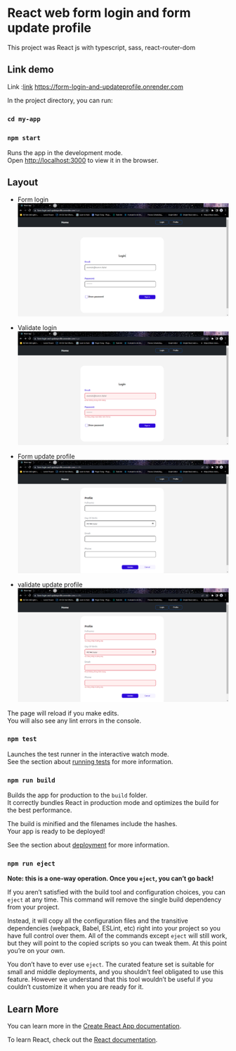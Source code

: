 # React web form login and form update profile

This project was React js with typescript, sass, react-router-dom

## Link demo
Link :[link](https://form-login-and-updateprofile.onrender.com) https://form-login-and-updateprofile.onrender.com


In the project directory, you can run:

### `cd my-app`
### `npm start`

Runs the app in the development mode.\
Open [http://localhost:3000](http://localhost:3000) to view it in the browser.

## Layout 

- Form login
![login](public/login.png)

- Validate login
![login](public/validate_login.png)

- Form update profile
![login](public/update_profile.png)

- validate update profile
![login](public/validate_update_profile.png)

The page will reload if you make edits.\
You will also see any lint errors in the console.

### `npm test`

Launches the test runner in the interactive watch mode.\
See the section about [running tests](https://facebook.github.io/create-react-app/docs/running-tests) for more information.

### `npm run build`

Builds the app for production to the `build` folder.\
It correctly bundles React in production mode and optimizes the build for the best performance.

The build is minified and the filenames include the hashes.\
Your app is ready to be deployed!

See the section about [deployment](https://facebook.github.io/create-react-app/docs/deployment) for more information.

### `npm run eject`

**Note: this is a one-way operation. Once you `eject`, you can’t go back!**

If you aren’t satisfied with the build tool and configuration choices, you can `eject` at any time. This command will remove the single build dependency from your project.

Instead, it will copy all the configuration files and the transitive dependencies (webpack, Babel, ESLint, etc) right into your project so you have full control over them. All of the commands except `eject` will still work, but they will point to the copied scripts so you can tweak them. At this point you’re on your own.

You don’t have to ever use `eject`. The curated feature set is suitable for small and middle deployments, and you shouldn’t feel obligated to use this feature. However we understand that this tool wouldn’t be useful if you couldn’t customize it when you are ready for it.

## Learn More

You can learn more in the [Create React App documentation](https://facebook.github.io/create-react-app/docs/getting-started).

To learn React, check out the [React documentation](https://reactjs.org/).
